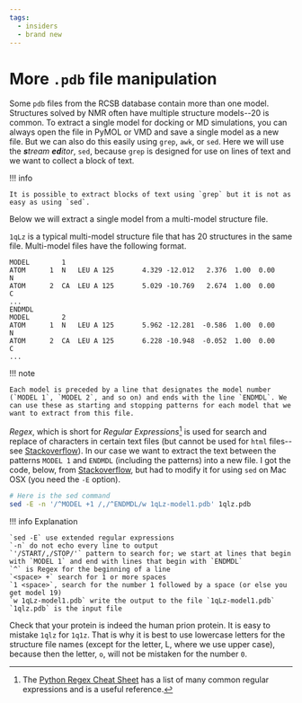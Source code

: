 ```yaml
---
tags:
  - insiders
  - brand new
---
```


# More `.pdb` file manipulation

Some `pdb` files from the RCSB database contain more than one model. Structures solved by NMR often have multiple structure models--20 is common. To extract a single model for docking or MD simulations, you can always open the file in PyMOL or VMD and save a single model as a new file. But we can also do this easily using `grep`, `awk`, or `sed`. Here we will use the ***s**tream **ed**itor*, `sed`, because `grep` is designed for use on lines of text and we want to collect a block of text.

!!! info

    It is possible to extract blocks of text using `grep` but it is not as easy as using `sed`.

Below we will extract a single model from a multi-model structure file.

`1qLz` is a typical multi-model structure file that has 20 structures in the same file. Multi-model files have the following format.

```pdb
MODEL        1                                                                  
ATOM      1  N   LEU A 125       4.329 -12.012   2.376  1.00  0.00           N  
ATOM      2  CA  LEU A 125       5.029 -10.769   2.674  1.00  0.00           C  
...
ENDMDL                                                                          
MODEL        2                                                                  
ATOM      1  N   LEU A 125       5.962 -12.281  -0.586  1.00  0.00           N  
ATOM      2  CA  LEU A 125       6.228 -10.948  -0.052  1.00  0.00           C  
...
```

!!! note

    Each model is preceded by a line that designates the model number (`MODEL 1`, `MODEL 2`, and so on) and ends with the line `ENDMDL`. We can use these as starting and stopping patterns for each model that we want to extract from this file.

*Regex*, which is short for *Regular Expressions*[^1] is used for search and replace of characters in certain text files (but cannot be used for `html` files--see [Stackoverflow](https://stackoverflow.com/questions/1732348/regex-match-open-tags-except-xhtml-self-contained-tags/1732454#1732454)). In our case we want to extract the text between the patterns `MODEL 1` and `ENDMDL` (including the patterns) into a new file. I got the code, below, from [Stackoverflow](https://stackoverflow.com/questions/4857424/extract-lines-between-2-tokens-in-a-text-file-using-bash), but had to modify it for using `sed` on Mac OSX (you need the `-E` option).

```bash
# Here is the sed command
sed -E -n '/^MODEL +1 /,/^ENDMDL/w 1qLz-model1.pdb' 1qlz.pdb
```

!!! info Explanation

    `sed -E` use extended regular expressions
    `-n` do not echo every line to output
    `'/START/,/STOP/'` pattern to search for; we start at lines that begin with `MODEL 1` and end with lines that begin with `ENDMDL`
    `^` is Regex for the beginning of a line
    `<space> +` search for 1 or more spaces
    `1 <space>`, search for the number 1 followed by a space (or else you get model 19)
    `w 1qLz-model1.pdb` write the output to the file `1qLz-model1.pdb`
    `1qlz.pdb` is the input file


Check that your protein is indeed the human prion protein. It is easy to mistake `1qlz` for `1q1z`. That is why it is best to use lowercase letters for the structure file names (except for the letter, L, where we use upper case), because then the letter, `o`, will not be mistaken for the number `0`.




[^1]: The [Python Regex Cheat Sheet](https://www.geeksforgeeks.org/python-regex-cheat-sheet/) has a list of many common regular expressions and is a useful reference.



